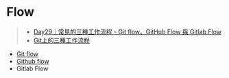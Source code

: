 # Flow
>- [Day29｜常見的三種工作流程 - Git flow、GitHub Flow 與 Gitlab Flow](https://ithelp.ithome.com.tw/articles/10281080)
>- [Git上的三種工作流程](https://medium.com/i-think-so-i-live/git%E4%B8%8A%E7%9A%84%E4%B8%89%E7%A8%AE%E5%B7%A5%E4%BD%9C%E6%B5%81%E7%A8%8B-10f4f915167e)


- [Git flow](Git%20flow.md)
- [Github flow](Github%20flow.md)
- Gitlab Flow


